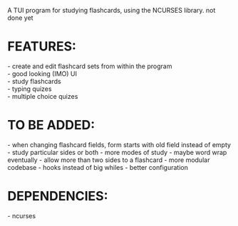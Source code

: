 A TUI program for studying flashcards, using the NCURSES library. not done yet


<h1> FEATURES: </h1>
- create and edit flashcard sets from within the program <br />
- good looking (IMO) UI <br />
- study flashcards <br />
- typing quizes <br />
- multiple choice quizes <br />

<h1> TO BE ADDED:</h1>
- when changing flashcard fields, form starts with old field instead of empty
- study particular sides or both
- more modes of study
- maybe word wrap eventually
- allow more than two sides to a flashcard
- more modular codebase - hooks instead of big whiles
- better configuration

<h1> DEPENDENCIES:</h1>
- ncurses
